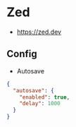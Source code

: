 # Zed
- https://zed.dev

## Config

- Autosave
```json
{
  "autosave": {
    "enabled": true,
    "delay": 1000
  }
}
```
